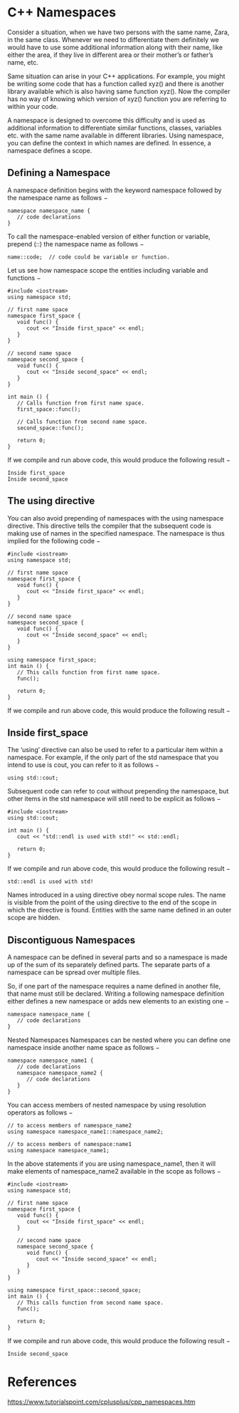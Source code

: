 # C++ Namespaces

Consider a situation, when we have two persons with the same name, Zara, in the same class. Whenever we need to differentiate them definitely we would have to use some additional information along with their name, like either the area, if they live in different area or their mother’s or father’s name, etc.

Same situation can arise in your C++ applications. For example, you might be writing some code that has a function called xyz() and there is another library available which is also having same function xyz(). Now the compiler has no way of knowing which version of xyz() function you are referring to within your code.

A namespace is designed to overcome this difficulty and is used as additional information to differentiate similar functions, classes, variables etc. with the same name available in different libraries. Using namespace, you can define the context in which names are defined. In essence, a namespace defines a scope.

## Defining a Namespace
A namespace definition begins with the keyword namespace followed by the namespace name as follows −
```
namespace namespace_name {
   // code declarations
}
```
To call the namespace-enabled version of either function or variable, prepend (::) the namespace name as follows −
```
name::code;  // code could be variable or function.
```
Let us see how namespace scope the entities including variable and functions −

```
#include <iostream>
using namespace std;

// first name space
namespace first_space {
   void func() {
      cout << "Inside first_space" << endl;
   }
}

// second name space
namespace second_space {
   void func() {
      cout << "Inside second_space" << endl;
   }
}

int main () {
   // Calls function from first name space.
   first_space::func();

   // Calls function from second name space.
   second_space::func();

   return 0;
}
```
If we compile and run above code, this would produce the following result −
```
Inside first_space
Inside second_space
```

## The using directive
You can also avoid prepending of namespaces with the using namespace directive. This directive tells the compiler that the subsequent code is making use of names in the specified namespace. The namespace is thus implied for the following code −
```
#include <iostream>
using namespace std;

// first name space
namespace first_space {
   void func() {
      cout << "Inside first_space" << endl;
   }
}

// second name space
namespace second_space {
   void func() {
      cout << "Inside second_space" << endl;
   }
}

using namespace first_space;
int main () {
   // This calls function from first name space.
   func();

   return 0;
}
```
If we compile and run above code, this would produce the following result −

## Inside first_space
The ‘using’ directive can also be used to refer to a particular item within a namespace. For example, if the only part of the std namespace that you intend to use is cout, you can refer to it as follows −
```
using std::cout;
```
Subsequent code can refer to cout without prepending the namespace, but other items in the std namespace will still need to be explicit as follows −

```
#include <iostream>
using std::cout;

int main () {
   cout << "std::endl is used with std!" << std::endl;

   return 0;
}
```
If we compile and run above code, this would produce the following result −
```
std::endl is used with std!
```
Names introduced in a using directive obey normal scope rules. The name is visible from the point of the using directive to the end of the scope in which the directive is found. Entities with the same name defined in an outer scope are hidden.

## Discontiguous Namespaces
A namespace can be defined in several parts and so a namespace is made up of the sum of its separately defined parts. The separate parts of a namespace can be spread over multiple files.

So, if one part of the namespace requires a name defined in another file, that name must still be declared. Writing a following namespace definition either defines a new namespace or adds new elements to an existing one −
```
namespace namespace_name {
   // code declarations
}
```
Nested Namespaces
Namespaces can be nested where you can define one namespace inside another name space as follows −
```
namespace namespace_name1 {
   // code declarations
   namespace namespace_name2 {
      // code declarations
   }
}
```
You can access members of nested namespace by using resolution operators as follows −
```
// to access members of namespace_name2
using namespace namespace_name1::namespace_name2;

// to access members of namespace:name1
using namespace namespace_name1;
```
In the above statements if you are using namespace_name1, then it will make elements of namespace_name2 available in the scope as follows −

```
#include <iostream>
using namespace std;

// first name space
namespace first_space {
   void func() {
      cout << "Inside first_space" << endl;
   }

   // second name space
   namespace second_space {
      void func() {
         cout << "Inside second_space" << endl;
      }
   }
}

using namespace first_space::second_space;
int main () {
   // This calls function from second name space.
   func();

   return 0;
}
```
If we compile and run above code, this would produce the following result −
```
Inside second_space
```
# References
https://www.tutorialspoint.com/cplusplus/cpp_namespaces.htm
